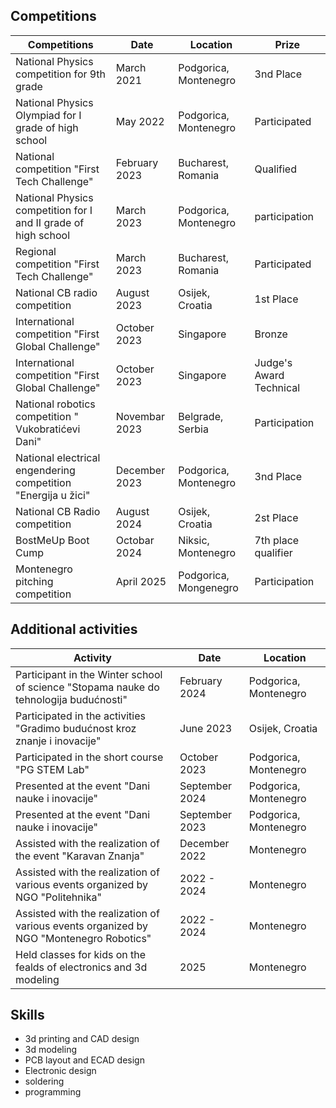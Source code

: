 
## Competitions

| Competitions | Date | Location |  Prize |
| ------- | -----| ----------- | ----|
| National Physics competition for 9th grade | March 2021| Podgorica, Montenegro| 3nd Place |
|National Physics Olympiad for I grade of high school | May 2022 | Podgorica, Montenegro| Participated
| National competition "First Tech Challenge"| February 2023| Bucharest, Romania| Qualified  
| National Physics competition for I and II grade of high school| March 2023| Podgorica, Montenegro | participation|
|Regional competition "First Tech Challenge" | March 2023| Bucharest, Romania| Participated|
|National CB radio competition | August 2023 | Osijek, Croatia| 1st Place |
|International competition "First Global Challenge" | October 2023 | Singapore | Bronze |  
|International competition "First Global Challenge" | October 2023 | Singapore | Judge's Award Technical |  
|National robotics competition " Vukobratićevi Dani" | Novembar 2023 | Belgrade, Serbia| Participation|
|National electrical engendering competition "Energija u žici" | December 2023 | Podgorica, Montenegro| 3nd Place|
|National CB Radio competition | August 2024| Osijek, Croatia |2st Place|
|BostMeUp Boot Cump| Octobar 2024 | Niksic, Montenegro | 7th place qualifier|
|Montenegro pitching competition|April 2025|Podgorica, Mongenegro| Participation|


## Additional activities

| Activity | Date | Location | 
|----------|-------|--------|
| Participant in the Winter school of science "Stopama nauke do tehnologija budućnosti" | February 2024 | Podgorica, Montenegro | 
| Participated in the activities "Gradimo budućnost kroz znanje i inovacije" | June 2023 | Osijek, Croatia | 
|Participated in the short course "PG STEM Lab" | October 2023 | Podgorica, Montenegro |
|Presented at the event "Dani nauke i inovacije" | September 2024 | Podgorica, Montenegro | 
|Presented at the event "Dani nauke i inovacije" | September 2023 | Podgorica, Montenegro |
|Assisted with the realization of the event "Karavan Znanja" | December 2022 | Montenegro | 
|Assisted with the realization of various events organized by NGO "Politehnika" | 2022 - 2024 | Montenegro| 
|Assisted with the realization of various events organized by NGO "Montenegro Robotics" | 2022 - 2024 | Montenegro| 
|Held classes for kids on the fealds of electronics and 3d modeling| 2025| Montenegro|

## Skills 

- 3d printing and CAD design 
- 3d modeling 
- PCB layout and ECAD design
- Electronic design 
- soldering
- programming

